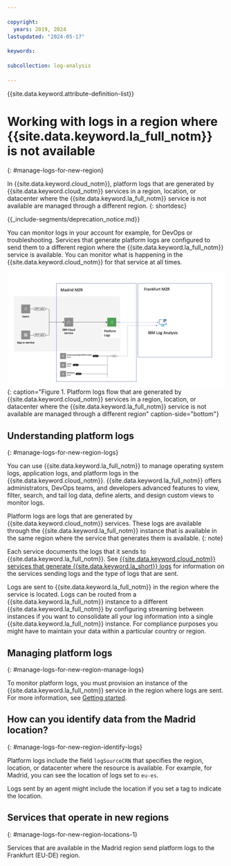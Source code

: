 ```yaml
---

copyright:
  years: 2019, 2024
lastupdated: "2024-05-17"

keywords:

subcollection: log-analysis

---
```


{{site.data.keyword.attribute-definition-list}}


# Working with logs in a region where {{site.data.keyword.la_full_notm}} is not available
{: #manage-logs-for-new-region}

In {{site.data.keyword.cloud_notm}}, platform logs that are generated by {{site.data.keyword.cloud_notm}} services in a region, location, or datacenter where the {{site.data.keyword.la_full_notm}} service is not available are managed through a different region.
{: shortdesc}

<!-- common deprecation notice -->
{{_include-segments/deprecation_notice.md}}

You can monitor logs in your account for example, for DevOps or troubleshooting. Services that generate platform logs are configured to send them to a different region where the {{site.data.keyword.la_full_notm}} service is available. You can monitor what is happening in the {{site.data.keyword.cloud_notm}} for that service at all times.

![Flow of logs between regions](images/logs-new-region-1.png "The {{site.data.keyword.la_full_notm}} service"){: caption="Figure 1. Platform logs flow that are generated by {{site.data.keyword.cloud_notm}} services in a region, location, or datacenter where the {{site.data.keyword.la_full_notm}} service is not available are managed through a different region" caption-side="bottom"}




## Understanding platform logs
{: #manage-logs-for-new-region-logs}

You can use {{site.data.keyword.la_full_notm}} to manage operating system logs, application logs, and platform logs in the {{site.data.keyword.cloud_notm}}. {{site.data.keyword.la_full_notm}} offers administrators, DevOps teams, and developers advanced features to view, filter, search, and tail log data, define alerts, and design custom views to monitor logs.

Platform logs are logs that are generated by {{site.data.keyword.cloud_notm}} services. These logs are available through the {{site.data.keyword.la_full_notm}} instance that is available in the same region where the service that generates them is available.
{: note}

Each service documents the logs that it sends to {{site.data.keyword.la_full_notm}}.  See [{{site.data.keyword.cloud_notm}} services that generate {{site.data.keyword.la_short}} logs](/docs/log-analysis?topic=log-analysis-cloud_services) for information on the services sending logs and the type of logs that are sent.

Logs are sent to {{site.data.keyword.la_full_notm}} in the region where the service is located. Logs can be routed from a {{site.data.keyword.la_full_notm}} instance to a different {{site.data.keyword.la_full_notm}} by configuring streaming between instances if you want to consolidate all your log information into a single {{site.data.keyword.la_full_notm}} instance. For compliance purposes you might have to maintain your data within a particular country or region.


## Managing platform logs
{: #manage-logs-for-new-region-manage-logs}

To monitor platform logs, you must provision an instance of the {{site.data.keyword.la_full_notm}} service in the region where logs are sent. For more information, see [Getting started](/docs/logs-tracker?topic=logs-tracker-getting-started).

## How can you identify data from the Madrid location?
{: #manage-logs-for-new-region-identify-logs}

Platform logs include the field `logSourceCRN` that specifies the region, location, or datacenter where the resource is available. For example, for Madrid, you can see the location of logs set to `eu-es`.

Logs sent by an agent might include the location if you set a tag to indicate the location.

## Services that operate in new regions
{: #manage-logs-for-new-region-locations-1}

Services that are available in the Madrid region send platform logs to the Frankfurt (EU-DE) region.
